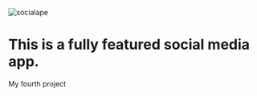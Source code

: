 ![socialape](https://user-images.githubusercontent.com/84532632/137352738-dd0aa306-e511-4e6a-9644-0a49bd66941e.png)

# This is a fully featured social media app.
   My fourth project
   
